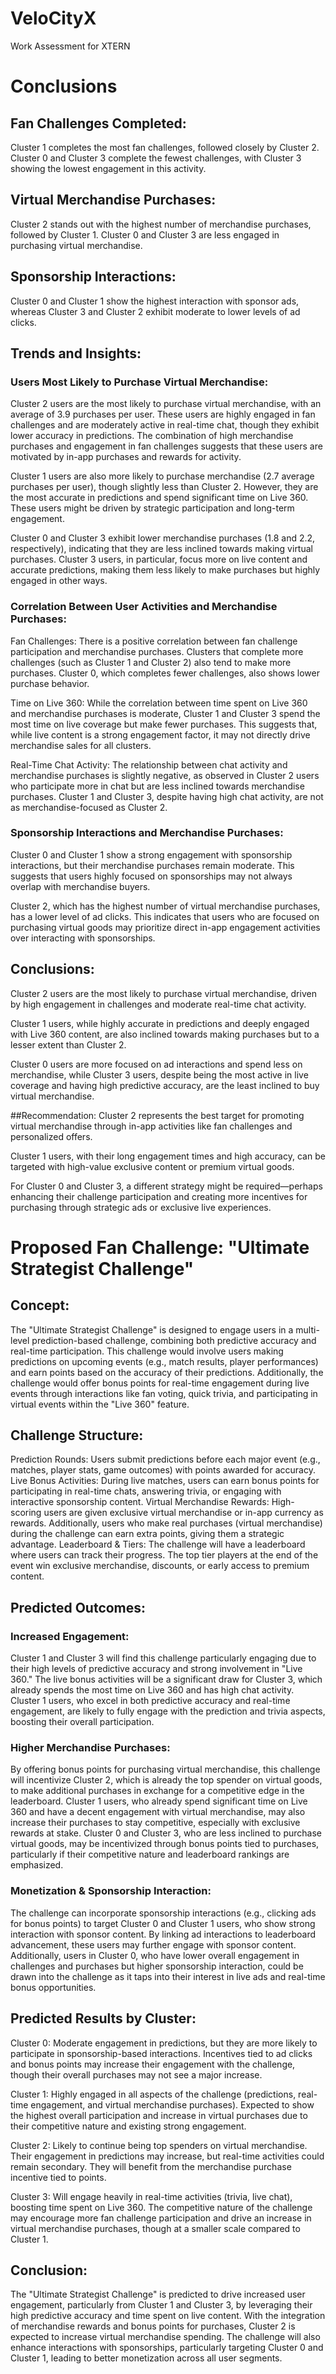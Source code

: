 # VeloCityX
Work Assessment for XTERN


# Conclusions
## Fan Challenges Completed:
Cluster 1 completes the most fan challenges, followed closely by Cluster 2. Cluster 0 and Cluster 3 complete the fewest challenges, with Cluster 3 showing the lowest engagement in this activity.

## Virtual Merchandise Purchases:
Cluster 2 stands out with the highest number of merchandise purchases, followed by Cluster 1. Cluster 0 and Cluster 3 are less engaged in purchasing virtual merchandise.

## Sponsorship Interactions:
Cluster 0 and Cluster 1 show the highest interaction with sponsor ads, whereas Cluster 3 and Cluster 2 exhibit moderate to lower levels of ad clicks.

## Trends and Insights:
### Users Most Likely to Purchase Virtual Merchandise:
Cluster 2 users are the most likely to purchase virtual merchandise, with an average of 3.9 purchases per user. These users are highly engaged in fan challenges and are moderately active in real-time chat, though they exhibit lower accuracy in predictions. The combination of high merchandise purchases and engagement in fan challenges suggests that these users are motivated by in-app purchases and rewards for activity.

Cluster 1 users are also more likely to purchase merchandise (2.7 average purchases per user), though slightly less than Cluster 2. However, they are the most accurate in predictions and spend significant time on Live 360. These users might be driven by strategic participation and long-term engagement.

Cluster 0 and Cluster 3 exhibit lower merchandise purchases (1.8 and 2.2, respectively), indicating that they are less inclined towards making virtual purchases. Cluster 3 users, in particular, focus more on live content and accurate predictions, making them less likely to make purchases but highly engaged in other ways.

### Correlation Between User Activities and Merchandise Purchases:
Fan Challenges: There is a positive correlation between fan challenge participation and merchandise purchases. Clusters that complete more challenges (such as Cluster 1 and Cluster 2) also tend to make more purchases. Cluster 0, which completes fewer challenges, also shows lower purchase behavior.

Time on Live 360: While the correlation between time spent on Live 360 and merchandise purchases is moderate, Cluster 1 and Cluster 3 spend the most time on live coverage but make fewer purchases. This suggests that, while live content is a strong engagement factor, it may not directly drive merchandise sales for all clusters.

Real-Time Chat Activity: The relationship between chat activity and merchandise purchases is slightly negative, as observed in Cluster 2 users who participate more in chat but are less inclined towards merchandise purchases. Cluster 1 and Cluster 3, despite having high chat activity, are not as merchandise-focused as Cluster 2.

### Sponsorship Interactions and Merchandise Purchases:
Cluster 0 and Cluster 1 show a strong engagement with sponsorship interactions, but their merchandise purchases remain moderate. This suggests that users highly focused on sponsorships may not always overlap with merchandise buyers.

Cluster 2, which has the highest number of virtual merchandise purchases, has a lower level of ad clicks. This indicates that users who are focused on purchasing virtual goods may prioritize direct in-app engagement activities over interacting with sponsorships.

## Conclusions:
Cluster 2 users are the most likely to purchase virtual merchandise, driven by high engagement in challenges and moderate real-time chat activity.

Cluster 1 users, while highly accurate in predictions and deeply engaged with Live 360 content, are also inclined towards making purchases but to a lesser extent than Cluster 2.

Cluster 0 users are more focused on ad interactions and spend less on merchandise, while Cluster 3 users, despite being the most active in live coverage and having high predictive accuracy, are the least inclined to buy virtual merchandise.

##Recommendation:
Cluster 2 represents the best target for promoting virtual merchandise through in-app activities like fan challenges and personalized offers.

Cluster 1 users, with their long engagement times and high accuracy, can be targeted with high-value exclusive content or premium virtual goods.

For Cluster 0 and Cluster 3, a different strategy might be required—perhaps enhancing their challenge participation and creating more incentives for purchasing through strategic ads or exclusive live experiences.




# Proposed Fan Challenge: "Ultimate Strategist Challenge"
## Concept: 
The "Ultimate Strategist Challenge" is designed to engage users in a multi-level prediction-based challenge, combining both predictive accuracy and real-time participation. This challenge would involve users making predictions on upcoming events (e.g., match results, player performances) and earn points based on the accuracy of their predictions. Additionally, the challenge would offer bonus points for real-time engagement during live events through interactions like fan voting, quick trivia, and participating in virtual events within the "Live 360" feature.

## Challenge Structure: 
Prediction Rounds: Users submit predictions before each major event (e.g., matches, player stats, game outcomes) with points awarded for accuracy. Live Bonus Activities: During live matches, users can earn bonus points for participating in real-time chats, answering trivia, or engaging with interactive sponsorship content. Virtual Merchandise Rewards: High-scoring users are given exclusive virtual merchandise or in-app currency as rewards. Additionally, users who make real purchases (virtual merchandise) during the challenge can earn extra points, giving them a strategic advantage. Leaderboard & Tiers: The challenge will have a leaderboard where users can track their progress. The top tier players at the end of the event win exclusive merchandise, discounts, or early access to premium content.

## Predicted Outcomes:
### Increased Engagement: 
Cluster 1 and Cluster 3 will find this challenge particularly engaging due to their high levels of predictive accuracy and strong involvement in "Live 360." The live bonus activities will be a significant draw for Cluster 3, which already spends the most time on Live 360 and has high chat activity. Cluster 1 users, who excel in both predictive accuracy and real-time engagement, are likely to fully engage with the prediction and trivia aspects, boosting their overall participation.

### Higher Merchandise Purchases: 
By offering bonus points for purchasing virtual merchandise, this challenge will incentivize Cluster 2, which is already the top spender on virtual goods, to make additional purchases in exchange for a competitive edge in the leaderboard. Cluster 1 users, who already spend significant time on Live 360 and have a decent engagement with virtual merchandise, may also increase their purchases to stay competitive, especially with exclusive rewards at stake. Cluster 0 and Cluster 3, who are less inclined to purchase virtual goods, may be incentivized through bonus points tied to purchases, particularly if their competitive nature and leaderboard rankings are emphasized.

### Monetization & Sponsorship Interaction: 
The challenge can incorporate sponsorship interactions (e.g., clicking ads for bonus points) to target Cluster 0 and Cluster 1 users, who show strong interaction with sponsor content. By linking ad interactions to leaderboard advancement, these users may further engage with sponsor content. Additionally, users in Cluster 0, who have lower overall engagement in challenges and purchases but higher sponsorship interaction, could be drawn into the challenge as it taps into their interest in live ads and real-time bonus opportunities.

## Predicted Results by Cluster:
Cluster 0: Moderate engagement in predictions, but they are more likely to participate in sponsorship-based interactions. Incentives tied to ad clicks and bonus points may increase their engagement with the challenge, though their overall purchases may not see a major increase.

Cluster 1: Highly engaged in all aspects of the challenge (predictions, real-time engagement, and virtual merchandise purchases). Expected to show the highest overall participation and increase in virtual purchases due to their competitive nature and existing strong engagement.

Cluster 2: Likely to continue being top spenders on virtual merchandise. Their engagement in predictions may increase, but real-time activities could remain secondary. They will benefit from the merchandise purchase incentive tied to points.

Cluster 3: Will engage heavily in real-time activities (trivia, live chat), boosting time spent on Live 360. The competitive nature of the challenge may encourage more fan challenge participation and drive an increase in virtual merchandise purchases, though at a smaller scale compared to Cluster 1.

## Conclusion:
The "Ultimate Strategist Challenge" is predicted to drive increased user engagement, particularly from Cluster 1 and Cluster 3, by leveraging their high predictive accuracy and time spent on live content. With the integration of merchandise rewards and bonus points for purchases, Cluster 2 is expected to increase virtual merchandise spending. The challenge will also enhance interactions with sponsorships, particularly targeting Cluster 0 and Cluster 1, leading to better monetization across all user segments.

